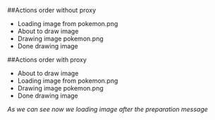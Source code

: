 ﻿##Actions order without proxy
- Loading image from pokemon.png 
- About to draw image
- Drawing image pokemon.png
- Done drawing image

##Actions order with proxy
- About to draw image
- Loading image from pokemon.png
- Drawing image pokemon.png
- Done drawing image

*As we can see now we loading image after the preparation message* 
